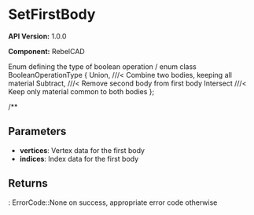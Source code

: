 # SetFirstBody

**API Version:** 1.0.0

**Component:** RebelCAD

Enum defining the type of boolean operation
/
enum class BooleanOperationType {
    Union,      ///< Combine two bodies, keeping all material
    Subtract,   ///< Remove second body from first body
    Intersect   ///< Keep only material common to both bodies
};

/**

## Parameters

- **vertices**: Vertex data for the first body
- **indices**: Index data for the first body

## Returns

: ErrorCode::None on success, appropriate error code otherwise

